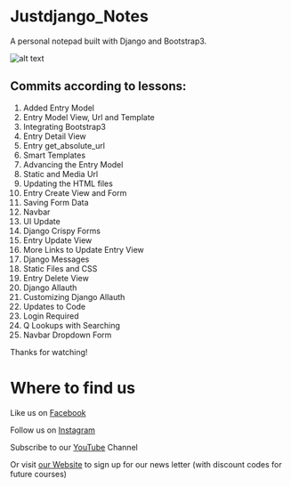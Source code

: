 # Justdjango_Notes
A personal notepad built with Django and Bootstrap3.

![alt text](https://github.com/justdjango/Justdjango_Notes/blob/master/thumbnail.png "Logo")

## Commits according to lessons:

1. Added Entry Model
2. Entry Model View, Url and Template
3. Integrating Bootstrap3
4. Entry Detail View
5. Entry get_absolute_url
6. Smart Templates
7. Advancing the Entry Model
8. Static and Media Url
9. Updating the HTML files
10. Entry Create View and Form
11. Saving Form Data
12. Navbar
13. UI Update
14. Django Crispy Forms
15. Entry Update View
16. More Links to Update Entry View
17. Django Messages
18. Static Files and CSS
19. Entry Delete View
20. Django Allauth
21. Customizing Django Allauth
22. Updates to Code
23. Login Required
24. Q Lookups with Searching
25. Navbar Dropdown Form

Thanks for watching!

# Where to find us
Like us on [Facebook](https://www.facebook.com/justdjangocode/)

Follow us on [Instagram](https://www.instagram.com/justdjangocode/)

Subscribe to our [YouTube](https://www.youtube.com/channel/UCRM1gWNTDx0SHIqUJygD-kQ) Channel

Or visit [our Website](https://www.justdjango.com) to sign up for our news letter (with discount codes for future courses)
